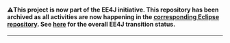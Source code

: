 #### :warning:This project is now part of the EE4J initiative. This repository has been archived as all activities are now happening in the [corresponding Eclipse repository](https://github.com/eclipse-ee4j/enterprise-deployment). See [here](https://www.eclipse.org/ee4j/status.php) for the overall EE4J transition status.
 
---
